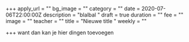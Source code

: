 +++
apply_url = ""
bg_image = ""
category = ""
date = 2020-07-06T22:00:00Z
description = "blalbal "
draft = true
duration = ""
fee = ""
image = ""
teacher = ""
title = "Nieuwe title "
weekly = ""

+++
want dan kan je hier dingen toevoegen